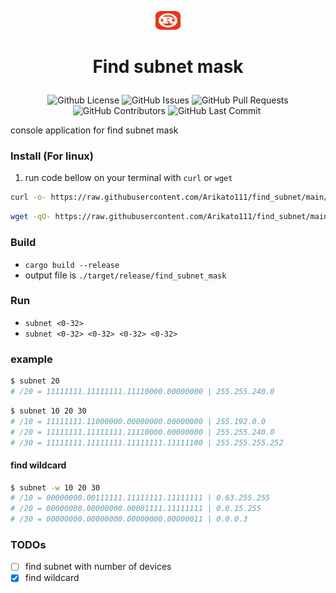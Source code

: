 <p align="center">
    <img height="30" width="40" alt="rust" src="https://github.com/Arikato111/Arikato111/raw/main/icons/rust.svg">
</p>

# <p align="center">Find subnet mask</p>

<p align="center">
    <img alt="Github License" src="https://img.shields.io/github/license/Arikato111/find_subnet" />
    <img alt="GitHub Issues" src="https://img.shields.io/github/issues/Arikato111/find_subnet" />
    <img alt="GitHub Pull Requests" src="https://img.shields.io/github/issues-pr/Arikato111/find_subnet" />
    <img alt="GitHub Contributors" src="https://img.shields.io/github/contributors/Arikato111/find_subnet" />
    <img alt="GitHub Last Commit" src="https://img.shields.io/github/last-commit/Arikato111/find_subnet" />
    <img alt="" src="https://img.shields.io/github/repo-size/Arikato111/find_subnet" />
</p>

console application for find subnet mask

### Install (For linux)

1. run code bellow on your terminal with `curl` or `wget`

```bash
curl -o- https://raw.githubusercontent.com/Arikato111/find_subnet/main/release/install.sh | bash
```

```bash
wget -qO- https://raw.githubusercontent.com/Arikato111/find_subnet/main/release/install.sh | bash
```

### Build

- `cargo build --release`
- output file is `./target/release/find_subnet_mask`

### Run

- `subnet <0-32>`
- `subnet <0-32> <0-32> <0-32> <0-32>`

### example

```bash
$ subnet 20
# /20 = 11111111.11111111.11110000.00000000 | 255.255.240.0
```

```bash
$ subnet 10 20 30
# /10 = 11111111.11000000.00000000.00000000 | 255.192.0.0
# /20 = 11111111.11111111.11110000.00000000 | 255.255.240.0
# /30 = 11111111.11111111.11111111.11111100 | 255.255.255.252
```

#### find wildcard

```bash
$ subnet -w 10 20 30
# /10 = 00000000.00111111.11111111.11111111 | 0.63.255.255
# /20 = 00000000.00000000.00001111.11111111 | 0.0.15.255
# /30 = 00000000.00000000.00000000.00000011 | 0.0.0.3

```

### TODOs

- [ ] find subnet with number of devices 
- [x] find wildcard